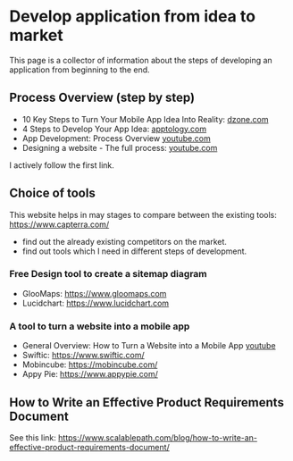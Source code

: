# Develop application from idea to market

This page is a collector of information about the steps of developing an application from beginning to the end.

## Process Overview (step by step)

- 10 Key Steps to Turn Your Mobile App Idea Into Reality: [dzone.com](https://dzone.com/articles/10-key-steps-to-turn-your-mobile-app-idea-into-rea)
- 4 Steps to Develop Your App Idea: [apptology.com](http://apptology.com/blog/3-steps-to-develop-mobile-app-idea/)
- App Development: Process Overview [youtube.com](https://www.youtube.com/watch?v=tClRHOnHveY)
- Designing a website - The full process: [youtube.com](https://www.youtube.com/watch?v=-Dwo-UOjDuw&list=PLrJQSKQvgHS6BCO8nZScJ9iw7Ukjv4f9C)

I actively follow the first link.

## Choice of tools
This website helps in may stages to compare between the existing tools: https://www.capterra.com/ 
- find out the already existing competitors on the market.
- find out tools which I need in different steps of development.

### Free Design tool to create a sitemap diagram
- GlooMaps:  https://www.gloomaps.com
- Lucidchart: https://www.lucidchart.com


### A tool to turn a website into a mobile app
- General Overview: How to Turn a Website into a Mobile App [youtube](https://www.youtube.com/watch?v=elkJIrLJeug)
- Swiftic: https://www.swiftic.com/
- Mobincube: https://mobincube.com/
- Appy Pie: https://www.appypie.com/

## How to Write an Effective Product Requirements Document
See this link: https://www.scalablepath.com/blog/how-to-write-an-effective-product-requirements-document/
